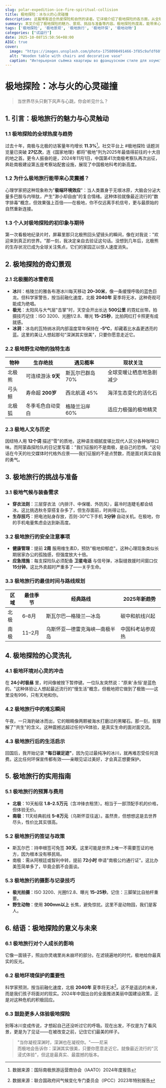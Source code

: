 ```yaml
---
slug: polar-expedition-ice-fire-spiritual-collision
title: 极地探险：冰与火的心灵碰撞
description: 这篇博客适合热爱探险和自然的读者。它详细介绍了极地探险的各方面，从全球热度到奇幻景观，从旅行挑战到心灵收获，还提供了实用的预算、签证等指南。同时强调了极地保护的重要性，鼓励人们前往体验，见证美好。
summary: 本文介绍了极地探险的魅力、景观、挑战与准备等内容。极地探险热度高，能带来心灵震撼。这里有冰川、极光等奇观和独特野生动物。旅行需做好装备、安全等准备，还能获得心灵洗礼，最后给出实用指南并强调保护意义。
tags: ['极地探险', '极地景观', '极地旅行', '极地环保', '极地动物']
categories: ["试运行"]
date: 2025-10-08T15:50:56+08:00
AIGC: true
cover:
  image: "https://images.unsplash.com/photo-1758098491466-3f85c9afdf60?crop=entropy&cs=tinysrgb&fit=max&fm=jpg&ixid=M3w4MTEzODh8MHwxfHJhbmRvbXx8fHx8fHx8fDE3NTk5MDk3NDJ8&ixlib=rb-4.1.0&q=80&w=1080"
  alt: "Wooden table with chairs and decorative vase"
  caption: "Интерьерная съёмка квартиры во французском стиле для хоумстейджера"
---
```

# 极地探险：冰与火的心灵碰撞
> 当世界尽头只剩下风声与心跳，你会听见什么？

## 1. 引言：极地旅行的魅力与心灵触动
### 1.1 极地探险的全球热度与趋势
过去十年，南极与北极的访客量年均增长 **11.3%**[^1]。社交平台上 #极地探险 话题浏览量已突破 **27亿次**，连《国家地理》都将"极地"列为2025年最值得前往的十大目的地之首。更令人振奋的是，2024年11月1日，中国第41次南极考察队再次出征，奔赴南极建设第五座考察站配套设施，展现了中国极地科考的新高度。

### 1.2 为什么极地旅行能带来心灵震撼？
心理学家把这种现象称为"**极端环境效应**"：当人类置身于无垠冰原，大脑会分泌大量多巴胺与内啡肽，产生"渺小却自由"的复合情绪。这种体验就像最近流行的"数字排毒"概念，但效果强上百倍——在极地，你不仅远离手机信号，更与最原始的自然重新连接。

### 1.3 个人对极地探险的初印象与期待
第一次看极地纪录片时，屏幕里那只北极熊回头望镜头的瞬间，像在对我说："欢迎来到真正的世界。"那一刻，我决定亲自去验证这句话。没想到几年后，北极熊的生存状况已成为全球关注焦点，它们的家园正以惊人速度消失。

## 2. 极地探险的奇幻景观
### 2.1 北极圈的冰雪奇观
- **冰川**：格陵兰的雅各布港冰川每天移动 **20–30米**，像一条缓慢呼吸的蓝色巨龙。但科学家警告，按当前融化速度，北极 **2040年** 夏季将无冰，这种奇观可能成为绝唱。
- **极光**：太阳风与大气层"击掌"时，天空会开出长达 **500公里** 的霓虹丝带。拍摄技巧记住：ISO 3200、光圈f/2.8、曝光 **15–25秒**，比拍网红打卡照更有成就感。
- **冰洞**：冰岛的瓦特纳冰洞内部温度常年保持在 **-5℃**，却藏着比水晶更透亮的蓝。这里的美让人想起那句"深渊其实很美"，只要你愿意走近它。

### 2.2 极地野生动物的独特生态
| 物种 | 生存绝技 | 遇见概率 | 现状关注 |
|---|---|---|---|
| 北极熊 | 可连续游泳 **9天** | 斯瓦尔巴群岛 70% | 全球变暖让栖息地急剧减少 |
| 弓头鲸 | 寿命超 **200岁** | 西北航道 45% | 海洋生态变化的活化石 |
| 北极狐 | 冬季毛色自动变白 | 格陵兰沿岸 60% | 适应力极强的极地精灵 |

### 2.3 极地人文与历史
因纽特人用 **12个词** 描述"雪"的质地，这种语言细腻度堪比现代人区分各种咖啡口味。而阿蒙森探险队的日记里写着："我们征服的不是南极，是自己的恐惧。"这句话在今天的社交媒体时代格外应景——我们征服的不是点赞数，而是面对真实自我的勇气。

## 3. 极地旅行的挑战与准备
### 3.1 极地气候与装备需求
- **穿衣法则**：三层穿衣法（内排汗、中保暖、外防风），最冷时连睫毛都会结冰。这比挑选秋冬穿搭复杂多了，但生存面前，时尚得让位。
- **生存技巧**：把电池贴身存放，否则-30℃下手机 **3分钟** 自动关机。在极地，你的手机电量焦虑会达到新高度。

### 3.2 极地旅行的安全注意事项
- **健康管理**：提前 **2周** 服用维生素D，预防"极地抑郁症"。这种心理现象类似长期居家办公的孤独感，但强度放大十倍。
- **应急措施**：每支探险队必须配备 **卫星电话** 与信号弹，冰裂缝救援时间窗口仅 **15分钟**。这比外卖超时严重多了——关乎生命。

### 3.3 极地旅行的最佳时间与路线规划
| 区域 | 最佳季节 | 经典路线 | 2025年新趋势 |
|---|---|---|---|
| 北极 | 6–8月 | 斯瓦尔巴—格陵兰—冰岛 | 碳中和航线兴起 |
| 南极 | 11–2月 | 乌斯怀亚—德雷克海峡—南极半岛 | 中国科考站参观热 |

## 4. 极地探险的心灵洗礼
### 4.1 极地环境对心灵的冲击
在 **24小时极昼** 里，时间像被按下暂停键。一位队友突然说："原来'永恒'是蓝色的。"这种体验让人想起最近流行的"慢生活"概念，但极地把它做到了极致——这里没有996，只有天地和你。

### 4.2 极地旅行中的难忘瞬间
午夜，一只海豹破冰而出，它的眼睛像两颗被海水打磨过的黑曜石。那一刻，我理解了"共生"的含义。这种震撼远超过任何VR体验，是真实生命的面对面交流。

### 4.3 极地旅行后的生活启示
回国后，我开始记录 **"每日碳足迹"**，因为见过最纯净的冰川，就再难忍受任何浪费。这比任何环保宣传都有效——亲眼见证过美好，才会真正想要保护。

## 5. 极地旅行的实用指南
### 5.1 极地旅行的预算与费用
- **北极**：10天船宿 **1.8–2.5万元**（含冲锋衣租赁）。相当于一部顶配手机的价格，但体验无价。
- **南极**：11天经典航线 **5–8万元**（乌斯怀亚往返）。虽然贵，但想想这是去世界尽头，性价比其实很高。

### 5.2 极地旅行的签证与政策
- 斯瓦尔巴：持申根签可免签 **30天**。这里可能是世界上唯一不需要签证的地方，因为根本没有移民局。
- 南极：需从阿根廷或智利中转，提前 **72小时** 申请"南极公约通行证"。这比办美签简单多了，毕竟企鹅不会面谈。

### 5.3 极地旅行的摄影与记录技巧
- **极光拍摄**：ISO 3200、光圈f/2.8、曝光 **15–25秒**。记住：三脚架比自拍杆重要。
- **野生动物**：使用 **300mm以上** 长焦，避免惊扰。这里不是动物园，我们是客人。

## 6. 结语：极地探险的意义与未来
### 6.1 极地旅行对个人成长的影响
它像一面镜子，照出你灵魂里尚未崩坏的部分。在滤镜遍地的时代，极地给你最真实的反光。

### 6.2 极地环境保护的重要性
科学家预测，按当前融化速度，北极 **2040年** 夏季将无冰[^2]。这不是遥远的未来，而是我们孩子将面对的现实。2024年中国出台的全面推进美丽中国建设政策，正是对这种危机的积极回应。

### 6.3 鼓励更多人体验极地探险
别等冰川变成传说，才想起自己还没听过它的呼吸。现在出发，不仅是为了看风景，更是为了见证——在被改变之前，记住它们最美的样子。

> "当你凝视深渊时，深渊也在凝视你。"——尼采  
> 而极地会告诉你：深渊其实很美，只要你愿意走近它。就像最近流行的"沉浸式体验"，但这是最真实、最震撼的版本。

[^1]: 数据来源：国际南极旅游运营商协会（IAATO）2024年度报告  
[^2]: 数据来源：联合国政府间气候变化专门委员会（IPCC）2023年特别报告
    
